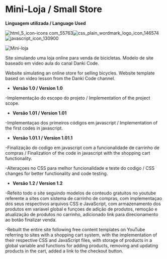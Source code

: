 # Mini-Loja / Small Store

__Linguagem utilizada / Language Used__

![html_5_icon-icons com_55763](https://user-images.githubusercontent.com/120213605/220462726-c4e781a2-d403-4199-8414-bb47fe89fdb9.png)![css_plain_wordmark_logo_icon_146574](https://user-images.githubusercontent.com/120213605/220462723-dff5f3a5-a742-48e6-b9ee-248d1e3b47cc.png)![javascript_icon_130900](https://user-images.githubusercontent.com/120213605/220462729-39d76565-3f57-40e2-8fea-fd336f883a21.png)

![Mini-loja](https://user-images.githubusercontent.com/120213605/221329173-a464c76e-720b-42b4-b2f8-96ecfea3e9e7.png)

Site simulando uma loja online para venda de bicicletas. Modelo de site baseado em video aula do canal Danki Code.

Website simulating an online store for selling bicycles. Website template based on video lesson from the Danki Code channel.

* __Versão 1.0 / Version 1.0__

-Implementação do escopo do projeto / Implementation of the project scope.

* __Versão 1.01 / Version 1.01__

-Implementaçao dos primeiros códigos em javascript / Implementation of the first codes in javascript.

* __Versão 1.01.1 / Version 1.01.1__

-Finalização do codigo em javascript com a funcionalidade de carrinho de compras / Finalization of the code in javascript with the shopping cart functionality.

-Alteraçoes no CSS para melhor funcionalidade e teste do codigo / CSS changes for better functionality and code testing.

* __Versão 1.2 / Version 1.2__

-Refeito todo o site seguindo modelos de conteudo gratuitos no youtube referente a sites com sistema de carrinho de compras, com implementaçao dos seus respectivos arquivos CSS e JavaScript, com armazenamento dos produtos em variavel global e funçoes de adição de produtos, remoção e atualização de produtos no carrinho, adicionado link para direcionamento ao botão finalizar venda.

-Rebuilt the entire site following free content templates on YouTube referring to sites with a shopping cart system, with the implementation of their respective CSS and JavaScript files, with storage of products in a global variable and functions for adding products, removing and updating products in the cart, added a link to the checkout button.
